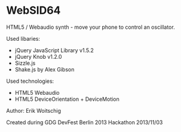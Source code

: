 WebSID64
========

HTML5 / Webaudio synth - move your phone to control an oscillator.

Used libaries:

* jQuery JavaScript Library v1.5.2
* jQuery Knob v1.2.0
* Sizzle.js
* Shake.js by Alex Gibson

Used technologies:

* HTML5 Webaudio
* HTML5 DeviceOrientation + DeviceMotion

Author: Erik Woitschig

Created during GDG DevFest Berlin 2013 Hackathon
2013/11/03 

